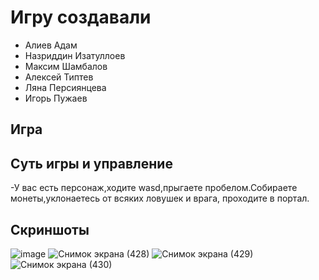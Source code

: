 # Игру создавали
- Алиев Адам
- Назриддин Изатуллоев
- Максим Шамбалов
- Алексей Типтев
- Ляна Персиянцева
- Игорь Пужаев
## Игра
## Суть игры и управление
-У вас есть персонаж,ходите wasd,прыгаете пробелом.Собираете монеты,уклонаетесь от всяких ловушек и врага, проходите в портал.
## Скриншоты
![image](https://user-images.githubusercontent.com/90550031/147258350-b789288e-862a-4df6-bd12-bd9f6d4d511d.png)
![Снимок экрана (428)](https://user-images.githubusercontent.com/90550031/147258496-0045e9a5-2392-4622-aa47-5a9740a8a335.png)
![Снимок экрана (429)](https://user-images.githubusercontent.com/90550031/147258513-992f8fbc-6168-45b2-8254-526320078f91.png)
![Снимок экрана (430)](https://user-images.githubusercontent.com/90550031/147258539-682f0189-3842-4406-b75b-5f6d1ed5d170.png)


